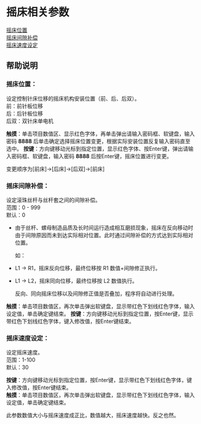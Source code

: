 # 摇床相关参数

[摇床位置](yao-chuang-xiang-guan-can-shu.md#yao-chuang-wei-zhi)  
[摇床间隙补偿](yao-chuang-xiang-guan-can-shu.md#yao-chuang-jian-xi-bu-chang)  
[摇床速度设定](yao-chuang-xiang-guan-can-shu.md#yao-chuang-su-du-she-ding)

## 帮助说明

### **摇床位置：**

设定控制针床位移的摇床机构安装位置（前、后、后双）。  
前：前针板位移  
后：后针板位移  
后双：双针床单电机

**触摸**：单击项目数值区、显示红色字体，再单击弹出请输入密码框、软键盘，输入密码 **8888** 后单击确定选择摇床位置变更，根据实际安装位置反复输入密码直至选中。 **按键**：方向键移动光标到指定位置，显示红色字体、按Enter键，弹出请输入密码框、软键盘，输入密码 **8888** 后按Enter键，摇床位置进行变更。

变更顺序为\[前床\]→\[后床\]→\[后双\]→\[前床\]

### **摇床间隙补偿：**

设定滚珠丝杆与丝杆套之间的间隙补偿。  
范围：0 - 999  
默认：0

* 由于丝杆、螺母制造品质及长时间运行造成相互磨损现象，摇床在反向移动时由于间隙原因而未到达实际相对位置。此时通过间隙补偿的方式达到实际相对位置。

  如：

* L1 -&gt; R1，摇床反向位移，最终位移按 R1 数值+间隙修正执行。
* L1 -&gt; L2，摇床同向位移，最终位移按 L2 数值执行。

  反向、同向摇床位移以及间隙修正值是否叠加，程序将自动进行处理。

**触摸**：单击项目数值区，再次单击弹出软键盘，显示带红色下划线红色字体，输入设定值，单击确定键结束。 **按键**：方向键移动光标到指定位置，按Enter键，显示带红色下划线红色字体，键入修改值，按Enter键结束。

### **摇床速度设定：**

设定摇床速度。  
范围：1-100  
默认：30

**按键**：方向键移动光标到指定位置，按Enter键，显示带红色下划线红色字体，键入修改值，按Enter键结束。  
**触摸**：单击项目数值区，再次单击弹出软键盘，显示带红色下划线红色字体，输入设定值，单击确定键结束。

此参数数值大小与摇床速度成正比，数值越大，摇床速度越快。反之也然。

